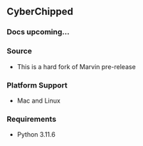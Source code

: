 ## CyberChipped

### Docs upcoming...

### Source
* This is a hard fork of Marvin pre-release

### Platform Support
* Mac and Linux

### Requirements
* Python 3.11.6
